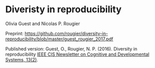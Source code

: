 # Diveristy in reproducibility
Olivia Guest and Nicolas P. Rougier

Preprint: https://github.com/rougier/diversity-in-reproducibility/blob/master/guest_rougier_2017.pdf 

Published version: Guest, O., Rougier, N. P. (2016). Diversity in reproducibility [IEEE CIS Newsletter on Cognitive and Developmental Systems, 13(2)](https://openlab-flowers.inria.fr/uploads/default/original/1X/65addc14bb2a6a7feaf7690865fa3708d5b0990f.pdf).

